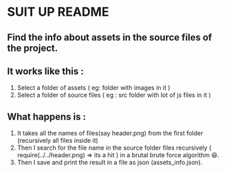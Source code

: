 # SUIT UP README

## Find the info about assets in the source files of the project.

## It works like this :
1. Select a folder of assets ( eg: folder with images in it )
2. Select a folder of source files ( eg : src folder with lot of js files in it )

## What happens is :
1. It takes all the names of files(say header.png) from the first folder (recursively all files inside it)
2. Then I search for the file name in the source folder files recursively ( require(../../header.png) => its a hit ) in a brutal brute force algorithm 😆.
3. Then I save and print the result in a file as json (assets_info.json).

